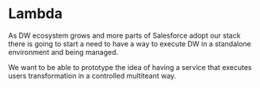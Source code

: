 # Lambda 

As DW ecosystem grows and more parts of Salesforce adopt our stack there is going to start a need to have a way to execute DW in a standalone environment and being managed.

We want to be able to prototype the idea of having a service that executes users transformation in a controlled multiteant way.

